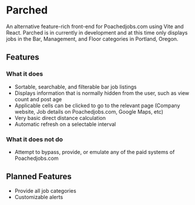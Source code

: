 # Parched

An alternative feature-rich front-end for Poachedjobs.com using Vite and React. Parched is in currently in development and at this time only displays jobs in the Bar, Management, and Floor categories in Portland, Oregon.


## Features
### What it does
- Sortable, searchable, and filterable bar job listings
- Displays information that is normally hidden from the user, such as view count and post age
- Applicable cells can be clicked to go to the relevant page (Company website, Job details on Poachedjobs.com, Google Maps, etc)
- Very basic direct distance calculation
- Automatic refresh on a selectable interval

### What it does not do
- Attempt to bypass, provide, or emulate any of the paid systems of Poachedjobs.com

## Planned Features
- Provide all job categories
- Customizable alerts

